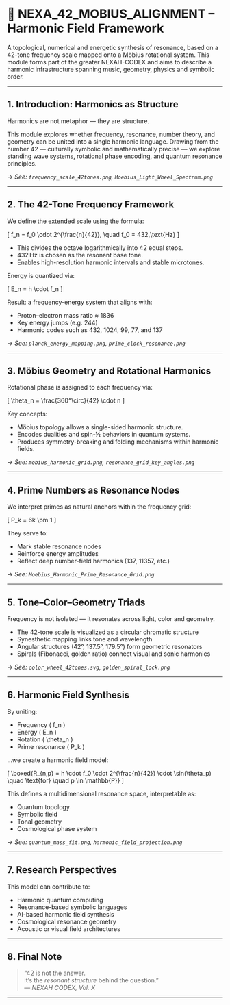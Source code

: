 # 🎼 NEXA_42_MOBIUS_ALIGNMENT – Harmonic Field Framework

A topological, numerical and energetic synthesis of resonance, based on a 42-tone frequency scale mapped onto a Möbius rotational system. This module forms part of the greater NEXAH-CODEX and aims to describe a harmonic infrastructure spanning music, geometry, physics and symbolic order.

---

## 1. Introduction: Harmonics as Structure

Harmonics are not metaphor — they are structure.

This module explores whether frequency, resonance, number theory, and geometry can be united into a single harmonic language. Drawing from the number 42 — culturally symbolic and mathematically precise — we explore standing wave systems, rotational phase encoding, and quantum resonance principles.

→ *See: `frequency_scale_42tones.png`, `Moebius_Light_Wheel_Spectrum.png`*

---

## 2. The 42-Tone Frequency Framework

We define the extended scale using the formula:

\[
f_n = f_0 \cdot 2^{\frac{n}{42}}, \quad f_0 = 432\,\text{Hz}
\]

- This divides the octave logarithmically into 42 equal steps.
- 432 Hz is chosen as the resonant base tone.
- Enables high-resolution harmonic intervals and stable microtones.

Energy is quantized via:

\[
E_n = h \cdot f_n
\]

Result: a frequency-energy system that aligns with:
- Proton–electron mass ratio ≈ 1836  
- Key energy jumps (e.g. 244)  
- Harmonic codes such as 432, 1024, 99, 77, and 137

→ *See: `planck_energy_mapping.png`, `prime_clock_resonance.png`*

---

## 3. Möbius Geometry and Rotational Harmonics

Rotational phase is assigned to each frequency via:

\[
\theta_n = \frac{360^\circ}{42} \cdot n
\]

Key concepts:

- Möbius topology allows a single-sided harmonic structure.
- Encodes dualities and spin-½ behaviors in quantum systems.
- Produces symmetry-breaking and folding mechanisms within harmonic fields.

→ *See: `mobius_harmonic_grid.png`, `resonance_grid_key_angles.png`*

---

## 4. Prime Numbers as Resonance Nodes

We interpret primes as natural anchors within the frequency grid:

\[
P_k = 6k \pm 1
\]

They serve to:
- Mark stable resonance nodes
- Reinforce energy amplitudes
- Reflect deep number-field harmonics (137, 11357, etc.)

→ *See: `Moebius_Harmonic_Prime_Resonance_Grid.png`*

---

## 5. Tone–Color–Geometry Triads

Frequency is not isolated — it resonates across light, color and geometry.

- The 42-tone scale is visualized as a circular chromatic structure
- Synesthetic mapping links tone and wavelength
- Angular structures (42°, 137.5°, 179.5°) form geometric resonators
- Spirals (Fibonacci, golden ratio) connect visual and sonic harmonics

→ *See: `color_wheel_42tones.svg`, `golden_spiral_lock.png`*

---

## 6. Harmonic Field Synthesis

By uniting:

- Frequency \( f_n \)
- Energy \( E_n \)
- Rotation \( \theta_n \)
- Prime resonance \( P_k \)

…we create a harmonic field model:

\[
\boxed{R_{n,p} = h \cdot f_0 \cdot 2^{\frac{n}{42}} \cdot \sin(\theta_p) \quad \text{for} \quad p \in \mathbb{P}}
\]

This defines a multidimensional resonance space, interpretable as:
- Quantum topology
- Symbolic field
- Tonal geometry
- Cosmological phase system

→ *See: `quantum_mass_fit.png`, `harmonic_field_projection.png`*

---

## 7. Research Perspectives

This model can contribute to:

- Harmonic quantum computing
- Resonance-based symbolic languages
- AI-based harmonic field synthesis
- Cosmological resonance geometry
- Acoustic or visual field architectures

---

## 8. Final Note

> “42 is not the answer.  
> It’s the *resonant structure* behind the question.”  
> — *NEXAH CODEX, Vol. X*

---
